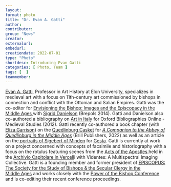 ```yaml
---
layout: 
format: photo
title: "Dr. Evan A. Gatti"
author: 
contributor: 
group: "News"
creator:
externalurl: 
embedurl: 
creationdate: 2022-07-01
type: "Photo"
shortdesc: Introducing Evan Gatti
categories: [ Photo, Team ]
tags: [  ]
teammember: 
---
```

<a href="http://www.elon.edu/directories/profile/?user=egatti">Evan A. Gatti</a>, Professor in Art History at Elon University, specializes in medieval art with a focus on 11th-century art commissioned by bishops in connection&nbsp;and&nbsp;conflict with the Ottonian and Salian Empires.&nbsp;Gatti was the co-editor for <a href="http://www.brepols.net/Pages/ShowProduct.aspx?prod_id=IS-9782503547992-1">Envisioning&nbsp;the Bishop:&nbsp;Images and the Episcopacy in the Middle Ages </a>with&nbsp;<a href="http://www.brepols.net/Pages/ShowAuthor.aspx?lid=152644" id="ProductDisplay1_crhsBehindTitleEDVZ_rptCRH_ctl01_hplCRH">Sigrid Danielson</a>&nbsp;(Brepols 2014). Gatti and Danielson also co-authored a bibliography on <a href="https://www.oxfordbibliographies.com/view/document/obo-9780195396584/obo-9780195396584-0120.xml?rskey=pqyH4Q&amp;result=2&amp;q=medieval italy #firstMatch">Art in Italy</a> for&nbsp;Oxford Bibliographies Online - Medieval Studies&nbsp;(2012). Gatti&nbsp;recently co-authored a book chapter (with <a href="https://www.middlebury.edu/academics/harc/faculty/node/235031">Eliza Garrison</a>) on the <a href="https://brill.com/display/book/9789004527492/BP000020.xml">Quedlinburg Casket</a>&nbsp;for <em><a href="https://brill.com/display/title/32442?rskey=RdRbs2&amp;result=1">A Companion to the Abbey of Quedlinburg in the Middle Ages</a></em> (Brill Publishers, 2022) as well as&nbsp;an article on the<a href="https://www.journals.uchicago.edu/doi/10.1086/720747"> portraits of Sigebert of Minden</a> for&nbsp;<a href="https://www.medievalart.org/gesta">Gesta</a>. Gatti&nbsp;is currently at work on a project concerned with concepts of facsimile and&nbsp;historiography with a focus on the&nbsp;rotulus featuring scenes from the <a href="https://artsandculture.google.com/asset/scroll-with-acts-of-apostles-local-scriptorium/hQFDHOjLkYNUZg">Acts of the Apostles </a>held in the <a href="http://tesorodelduomovc.it/biblioteca-archivio-capitolare/">Archivio Capitolare in Vercell</a>i with Videntes:&nbsp;A Multispectral Imaging Collective. Gatti is a founding member and former&nbsp;president of <a href="http://episcopus.org/">EPISCOPUS: The Society for the Study of Bishops &amp; the Secular Clergy in the Middle&nbsp;Ages</a> and&nbsp;works closely with the <a href="http://powerofthebishop.blogspot.com/">Power of the Bishop&nbsp;Conference </a>and is co-editing their recent conference&nbsp;proceedings.
